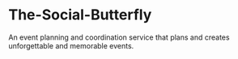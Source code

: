 # The-Social-Butterfly
An event planning and coordination service that plans and creates unforgettable and memorable events.
